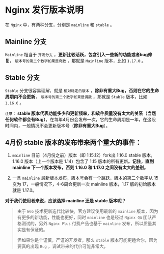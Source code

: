 # Nginx 发行版本说明

在 `Nginx` 中，有两种分支，分别是 `mainline` 和 `stable` 。

## Mainline 分支

`Mainline` 相当于 `开发分支` ，**更新比较活跃，包含引入一些新的功能或者bug修复**， `版本号的第二个数字如果是奇数` ，那就是 `Mainline` 版本，比如 `1.17.0` 。

## Stable 分支

`Stable` 分支很容易理解，就是 `相对稳定的版本` ，**除非有重大Bug，否则在它的生命周期内不会更新**， `版本号的第二个数字如果是偶数` ，那就是 `Stable` 版本，比如 `1.16.0` 。

`注意：` **stable 版本代表功能多少和更新频率，和软件质量没有太大的关系（当然任何软件都会有Bug）**，在每年4月份会发布一次，它的生命周期是一年，在这段时间内，一般情况不会更新版本号（**除非有重大Bug**）。

## 4月份 stable 版本的发布带来两个重大的事件：

1. `mainline` 目前（4月份之前）版本（即 1.15.12）fork出 1.16.0 stable 版本，1.16.0 版本（上一个版本是 1.14）包含了 1.15 版本的所有更新。**记住，直到 mainline 下一个版本发布，否则 1.16.0 和 1.17.0 之间没有太大的差别。**

2. 一旦 `mainline` 最新版本发布，版本号会有一个跳跃，版本的第二个数字从 15 变为 17，一般情况下，4-6周会更新一次 mainline 版本，1.17 版的初始版本就是 1.17.0。

**对于我们使用者来说，应该选择 mainline 还是 stable 版本呢？**

> 由于 `Web` 技术更新迭代比较快，官方建议使用最新的 `mainline` 版本，因为有更多的新功能，性能也更好，同时 `mainline` 也是经过 `Nginx QA` 团队严格测试的，另外 `Nginx Plus` 付费产品也基于 `mainline` 发布，所以质量其实是有保证的。
>  
> 但如果你是个谨慎，严谨的开发者，那么 `stable` 版本可能更适合你，因为要真的出现 `Bug` ，调试带来的代价可能非常大。
